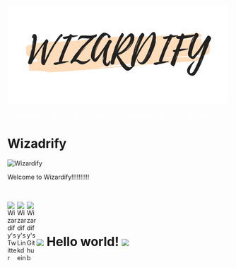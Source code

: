 ![](1234.png)

![Hello](Hello.gif)
# Wizadrify

<p align="left"> <img src="https://komarev.com/ghpvc/?username=Dev-Wizard&label=Views&color=blue&style=plastic" alt="Wizardify" /> </p>

Welcome to Wizardify!!!!!!!!!!

<br>
 <br>
 <a href="https://twitter.com/_Abhishek_k10">
  <img align="left" alt="Wizardify's Twitter" width="22px" src="https://cdn.jsdelivr.net/npm/simple-icons@v3/icons/twitter.svg" />
</a>
<a href="https://www.linkedin.com/in/abhishek-k-371076b8/">
  <img align="left" alt="Wizardify's Linkdein" width="22px" src="https://cdn.jsdelivr.net/npm/simple-icons@v3/icons/linkedin.svg" />
</a>
<a href="https://github.com/DOOMSTERR">
  <img align="left" alt="Wizardify's Github" width="22px" src="https://cdn.jsdelivr.net/npm/simple-icons@v3/icons/github.svg" />
</a>
<br>
<br>

# <img src="https://github.com/TheDudeThatCode/TheDudeThatCode/blob/master/Assets/Hi.gif" width="29px"> Hello world!&nbsp;<img src="https://github.com/TheDudeThatCode/TheDudeThatCode/blob/master/Assets/Earth.gif" width="24px">
